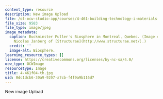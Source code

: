 ```yaml
---
content_type: resource
description: New image Upload
file: /ol-ocw-studio-app/courses/4-461-building-technology-i-materials-and-construction-fall-2004/0dc1dcb630a99207a7cbf4f9a9b116d7_4-461f04-th.jpg
file_size: 9583
file_type: image/jpeg
image_metadata:
  caption: Buckminster Fuller's Biosphere in Montreal, Quebec. (Image courtesy of
    Nicolas Janberg of [Structurae](http://www.structurae.net/).)
  credit: ''
  image-alt: Biosphere.
learning_resource_types: []
license: https://creativecommons.org/licenses/by-nc-sa/4.0/
ocw_type: OCWImage
resourcetype: Image
title: 4-461f04-th.jpg
uid: 0dc1dcb6-30a9-9207-a7cb-f4f9a9b116d7
---
```

New image Upload